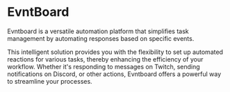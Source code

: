 # EvntBoard

Evntboard is a versatile automation platform that simplifies task management by automating responses based on specific events.

This intelligent solution provides you with the flexibility to set up automated reactions for various tasks, thereby enhancing the efficiency of your workflow. Whether it's responding to messages on Twitch, sending notifications on Discord, or other actions, Evntboard offers a powerful way to streamline your processes.
